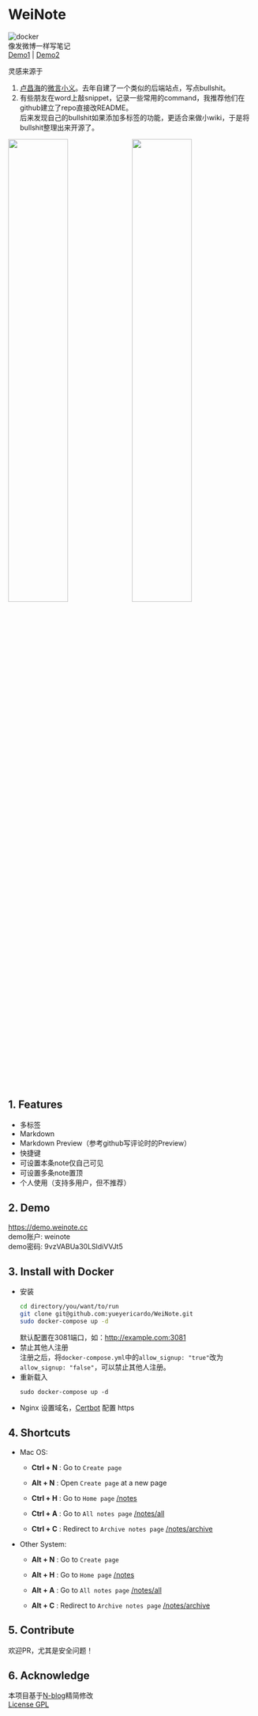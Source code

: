 # WeiNote
![docker](https://github.com/yueyericardo/WeiNote/workflows/docker/badge.svg)  
像发微博一样写笔记  
[Demo1](https://demo.weinote.cc/notes)  |  [Demo2](https://wiki.yyrcd.com/notes)  

灵感来源于
1. [卢昌海](https://www.changhai.org/index.php)的[微言小义](https://www.changhai.org/articles/miscellaneous/blog/201906.php)。去年自建了一个类似的后端站点，写点bullshit。
2. 有些朋友在word上敲snippet，记录一些常用的command，我推荐他们在github建立了repo直接改README。  
后来发现自己的bullshit如果添加多标签的功能，更适合来做小wiki，于是将bullshit整理出来开源了。

<p class="img">
<a class="link"  href="https://yyrcd-1256568788.cos.na-siliconvalley.myqcloud.com/yyrcd/2019-06-13-222357.png">
<img width=49%  src="https://yyrcd-1256568788.cos.na-siliconvalley.myqcloud.com/yyrcd/2019-06-13-222357.png"></a>
<a class="link"  href="https://yyrcd-1256568788.cos.na-siliconvalley.myqcloud.com/yyrcd/2020-03-23-030759.png">
<img width=49%  src="https://yyrcd-1256568788.cos.na-siliconvalley.myqcloud.com/yyrcd/2020-03-23-030759.png"></a>
</p>

## 1. Features
- 多标签 
- Markdown
- Markdown Preview（参考github写评论时的Preview）
- 快捷键
- 可设置本条note仅自己可见
- 可设置多条note置顶
- 个人使用（支持多用户，但不推荐）

## 2. Demo
https://demo.weinote.cc  
demo账户: weinote  
demo密码: 9vzVABUa30LSldiVVJt5  

## 3. Install with Docker
- 安装
  ```bash
  cd directory/you/want/to/run
  git clone git@github.com:yueyericardo/WeiNote.git
  sudo docker-compose up -d
  ```
  默认配置在3081端口，如：http://example.com:3081  
- 禁止其他人注册  
  注册之后，将`docker-compose.yml`中的`allow_signup: "true"`改为`allow_signup: "false"`，可以禁止其他人注册。  
- 重新载入
  ```
  sudo docker-compose up -d
  ```
- Nginx 设置域名，[Certbot](https://certbot.eff.org/lets-encrypt/ubuntubionic-nginx) 配置 https


## 4. Shortcuts
- Mac OS:
  - **Ctrl + N** : Go to `Create page`
  - **Alt  + N** : Open `Create page` at a new page

  - **Ctrl + H** : Go  to `Home page` [/notes](/notes)
  - **Ctrl + A** : Go  to `All notes page` [/notes/all](/notes/all)
  - **Ctrl + C** : Redirect  to `Archive notes page` [/notes/archive](/notes/archive)

- Other System:
  - **Alt + N** : Go to `Create page`

  - **Alt + H** : Go  to `Home page` [/notes](/notes)
  - **Alt + A** : Go  to `All notes page` [/notes/all](/notes/all)
  - **Alt + C** : Redirect  to `Archive notes page` [/notes/archive](/notes/archive)
  
## 5. Contribute
欢迎PR，尤其是安全问题！

  
## 6. Acknowledge
本项目基于[N-blog](https://github.com/nswbmw/N-blog)精简修改  
[License GPL](https://github.com/yueyericardo/WeiNote/blob/master/LICENSE)
